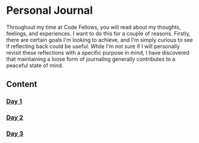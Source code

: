 # Personal Journal

Throughout my time at Code Fellows, you will read about my thoughts, feelings, and experiences. I want to do this for a couple of reasons. Firstly, there are certain goals I'm looking to achieve, and I'm simply curious to see if reflecting back could be useful. While I'm not sure if I will personally revisit these reflections with a specific purpose in mind, I have discovered that maintaining a loose form of journaling generally contributes to a peaceful state of mind.

## Content

### [Day 1](Day01/Day01.md)

### [Day 2](Day02/Day02.md)

### [Day 3](Day03/Day03.md)
